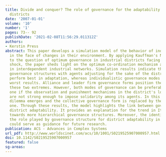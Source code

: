 ```yaml
---
title: Divide and conquer? The role of governance for the adaptability of industrial
  districts
date: '2007-01-01'
volume: '10'
number: '1'
pages: 73-- 92
publishDate: '2021-02-08T11:56:29.011312Z'
authors:
- Kerstin Press
abstract: This paper develops a simulation model of the behavior of industrial districts
  in the face of changes in their environment. By applying Kauffman's N/K-C model
  to the question of optimum governance in industrial districts facing an external
  shock, the paper sheds light on the optimum co-ordination mechanism among agents
  in interdependent industrial networks. Simulation results indicate that collective
  governance structures with agents adjusting for the sake of the district as a whole
  perform best in adaptation, whereas individualistic governance modes deliver the
  worst results. Alliance and leader firm governance forms position themselves in-between
  these two extremes. However, both modes of governance can be preferable to the collective
  one if the observation and punishment mechanisms in the district's local culture
  are not strong enough to impose solidarity among its agents. In this case, a prisoner's
  dilemma emerges and the collective governance form is replaced by the inferior individualistic
  one. Through these results, the model highlights the link between governance and
  district adaptability. It provides an explanation for the trend in Italian districts
  towards more hierarchical governance structures. Moreover, the identification of
  the role played by governance structure for district adaptability in changing environments
  could serve as guidance for future research.
publication: ACS - Advances in Complex Systems
url_pdf: http://www.worldscinet.com/acs/10/1001/S0219525907000957.html
doi: 10.1142/S0219525907000957
featured: false
sg-areas:
---
```

